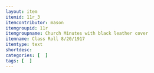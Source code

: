 ```yaml
---
layout: item
itemid: 11r_3
itemcontributor: mason
itemgroupid: 11r
itemgroupname: Church Minutes with black leather cover
itemname: Class Roll 8/20/1917
itemtype: text
shortdesc: 
categories: [  ]
tags: [  ]
---
```







